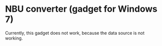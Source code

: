 NBU converter (gadget for Windows 7)
====================================

Currently, this gadget does not work, because the data source is not working.
